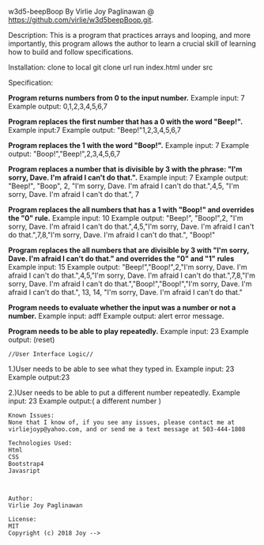 w3d5-beepBoop
By Virlie Joy Paglinawan @ https://github.com/virlie/w3d5beepBoop.git.



Description:
 This is a program that practices arrays and looping, and more importantly, this program allows the author to learn a crucial skill of learning how to build and follow specifications.

Installation:
  clone to local git clone url
  run index.html under src

  Specification:

  **Program returns numbers from 0 to the input number.**
  Example input: 7
  Example output: 0,1,2,3,4,5,6,7

  **Program replaces the first number that has a 0 with the word "Beep!".**
  Example input:7
  Example output: "Beep!"1,2,3,4,5,6,7

  **Program replaces the 1 with the word "Boop!".**
  Example input: 7
  Example output: "Boop!","Beep!",2,3,4,5,6,7

  **Program  replaces a number that is divisible by 3 with the phrase: "I'm sorry, Dave. I'm afraid I can't do that.".**
  Example input: 7
  Example output: "Beep!", "Boop", 2, "I'm sorry, Dave. I'm afraid I can't do that.",4,5, "I'm sorry, Dave. I'm afraid I can't do that.", 7

  **Program replaces the all numbers that has a 1 with "Boop!" and overrides the "0" rule.**
  Example input: 10
  Example output: "Beep!", "Boop!",2, "I'm sorry, Dave. I'm afraid I can't do that.",4,5,"I'm sorry, Dave. I'm afraid I can't do that.",7,8,"I'm sorry, Dave. I'm afraid I can't do that.", "Boop!"

  **Program replaces the all numbers that are divisible by 3 with "I'm sorry, Dave. I'm afraid I can't do that." and overrides the "0" and "1" rules**	
  Example input: 15
  Example output: "Beep!","Boop!",2,"I'm sorry, Dave. I'm afraid I can't do that.",4,5,"I'm sorry, Dave. I'm afraid I can't do that.",7,8,"I'm sorry, Dave. I'm afraid I can't do that.","Boop!","Boop!","I'm sorry, Dave. I'm afraid I can't do that.", 13, 14, "I'm sorry, Dave. I'm afraid I can't do that."


  **Program needs to evaluate whether the input was a number or not a number.**
  Example input: adff
  Example output: alert error message.

  **Program needs to be able to play repeatedly.**
  Example input: 23
  Example output: (reset)











    //User Interface Logic//

1.)User needs to be able to see what they typed in.
    Example input: 23
    Example output:23

2.)User needs to be able to put a different number repeatedly.
    Example input: 23
    Example output:( a different number )






    Known Issues:
    None that I know of, if you see any issues, please contact me at virliejoyp@yahoo.com, and or send me a text message at 503-444-1808

    Technologies Used:
    Html
    CSS
    Bootstrap4
    Javasript



    Author:
    Virlie Joy Paglinawan

    License:
    MIT
    Copyright (c) 2018 Joy -->
